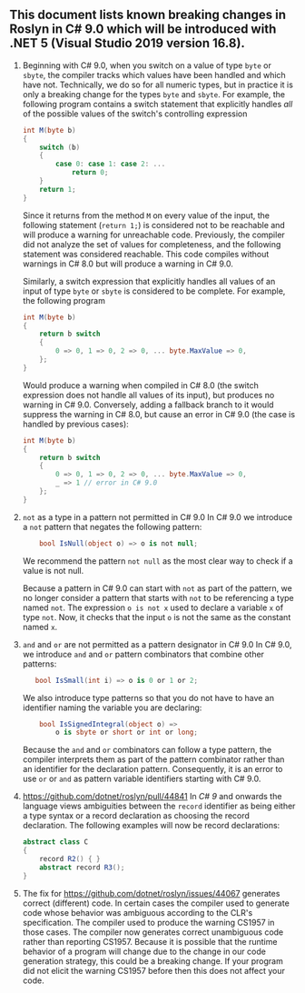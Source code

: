 ﻿## This document lists known breaking changes in Roslyn in C# 9.0 which will be introduced with .NET 5 (Visual Studio 2019 version 16.8).

1. Beginning with C# 9.0, when you switch on a value of type `byte` or `sbyte`, the compiler tracks which values have been handled and which have not.  Technically, we do so for all numeric types, but in practice it is only a breaking change for the types `byte` and `sbyte`.  For example, the following program contains a switch statement that explicitly handles *all* of the possible values of the switch's controlling expression
    ```csharp
    int M(byte b)
    {
        switch (b)
        {
            case 0: case 1: case 2: ...
                return 0;
        }
        return 1;
    }
    ```
    Since it returns from the method `M` on every value of the input, the following statement (`return 1;`) is considered not to be reachable and will produce a warning for unreachable code. Previously, the compiler did not analyze the set of values for completeness, and the following statement was considered reachable. This code compiles without warnings in C# 8.0 but will produce a warning in C# 9.0.

    Similarly, a switch expression that explicitly handles all values of an input of type `byte` or `sbyte` is considered to be complete.  For example, the following program

    ```csharp
    int M(byte b)
    {
        return b switch
        {
            0 => 0, 1 => 0, 2 => 0, ... byte.MaxValue => 0,
        };
    }
    ```

    Would produce a warning when compiled in C# 8.0 (the switch expression does not handle all values of its input), but produces no warning in C# 9.0. Conversely, adding a fallback branch to it would suppress the warning in C# 8.0, but cause an error in C# 9.0 (the case is handled by previous cases):

    ```csharp
    int M(byte b)
    {
        return b switch
        {
            0 => 0, 1 => 0, 2 => 0, ... byte.MaxValue => 0,
            _ => 1 // error in C# 9.0
        };
    }
    ```
2. `not` as a type in a pattern not permitted in C# 9.0
    In C# 9.0 we introduce a `not` pattern that negates the following pattern:
    ```csharp
        bool IsNull(object o) => o is not null;
    ```
    We recommend the pattern `not null` as the most clear way to check if a value is not null.

    Because a pattern in C# 9.0 can start with `not` as part of the pattern, we no longer consider a pattern that starts with `not` to be referencing a type named `not`.  The expression `o is not x` used to declare a variable `x` of type `not`.  Now, it checks that the input `o` is not the same as the constant named `x`.

3. `and` and `or` are not permitted as a pattern designator in C# 9.0
    In C# 9.0, we introduce `and` and `or` pattern combinators that combine other patterns:
    ```csharp
       bool IsSmall(int i) => o is 0 or 1 or 2;
    ```
    We also introduce type patterns so that you do not have to have an identifier naming the variable you are declaring:
    ```csharp
        bool IsSignedIntegral(object o) =>
            o is sbyte or short or int or long;
    ```
    Because the `and` and `or` combinators can follow a type pattern, the compiler interprets them as part of the pattern combinator rather than an identifier for the declaration pattern. Consequently, it is an error to use `or` or `and` as pattern variable identifiers starting with C# 9.0.
    
4. https://github.com/dotnet/roslyn/pull/44841 In *C# 9* and onwards the language views ambiguities between the `record` identifier as being
    either a type syntax or a record declaration as choosing the record declaration. The following examples will now be record declarations:

    ```C#
    abstract class C
    {
        record R2() { }
        abstract record R3();
    }
    ```

5. The fix for https://github.com/dotnet/roslyn/issues/44067 generates correct (different) code.
   In certain cases the compiler used to generate code whose behavior was ambiguous according
   to the CLR's specification. The compiler used to produce the warning CS1957 in those cases.
   The compiler now generates correct unambiguous code rather than reporting CS1957. Because
   it is possible that the runtime behavior of a program will change due to the change in our code
   generation strategy, this could be a breaking change. If your program did not elicit the warning
   CS1957 before then this does not affect your code.
